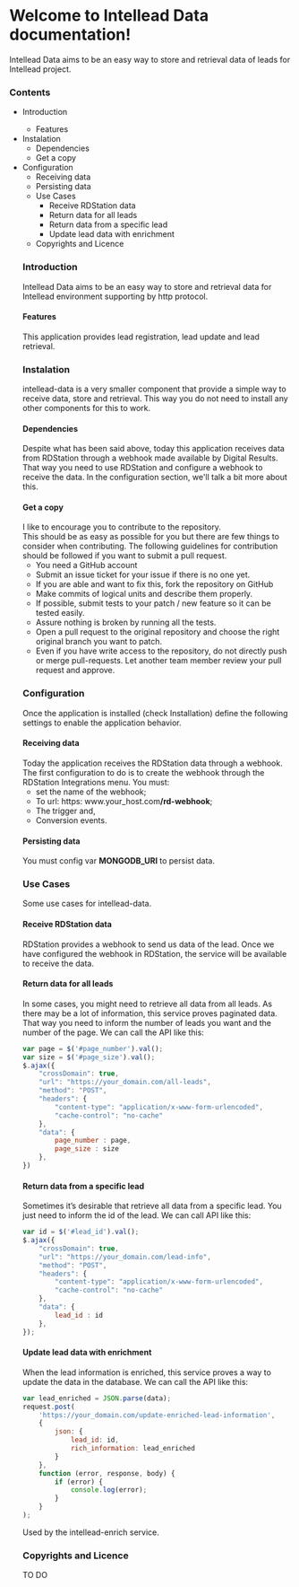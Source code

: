<h1>Welcome to Intellead Data documentation!</h1>
Intellead Data aims to be an easy way to store and retrieval data of leads for Intellead project.

<h3>Contents</h3>
<ul>
  <li>Introduction</li>
    <ul>
      <li>Features</li>
    </ul>
  <li>Instalation
    <ul>
      <li>Dependencies</li>
      <li>Get a copy</li>
    </ul>
  </li>
  <li>Configuration
  <ul>
    <li>Receiving data</li>
    <li>Persisting data</li>
  </li>
  <li>Use Cases
    <ul>
      <li>Receive RDStation data</li>
      <li>Return data for all leads</li>
      <li>Return data from a specific lead</li>
      <li>Update lead data with enrichment</li>
    </ul>
  </li>
  <li>Copyrights and Licence</li>
</ul>
<h3>Introduction</h3>
Intellead Data aims to be an easy way to store and retrieval data for Intellead environment supporting by http protocol.
<h4>Features</h4>
This application provides lead registration, lead update and lead retrieval.
<h3>Instalation</h3>
intellead-data is a very smaller component that provide a simple way to receive data, store and retrieval.
This way you do not need to install any other components for this to work.
<h4>Dependencies</h4>
Despite what has been said above, today this application receives data from RDStation through a webhook made available by Digital Results. That way you need to use RDStation and configure a webhook to receive the data.
In the configuration section, we'll talk a bit more about this.
<h4>Get a copy</h4>
I like to encourage you to contribute to the repository.<br>
This should be as easy as possible for you but there are few things to consider when contributing. The following guidelines for contribution should be followed if you want to submit a pull request.
<ul>
  <li>You need a GitHub account</li>
  <li>Submit an issue ticket for your issue if there is no one yet.</li>
  <li>If you are able and want to fix this, fork the repository on GitHub</li>
  <li>Make commits of logical units and describe them properly.</li>
  <li>If possible, submit tests to your patch / new feature so it can be tested easily.</li>
  <li>Assure nothing is broken by running all the tests.</li>
  <li>Open a pull request to the original repository and choose the right original branch you want to patch.</li>
  <li>Even if you have write access to the repository, do not directly push or merge pull-requests. Let another team member review your pull request and approve.</li>
</ul>
<h3>Configuration</h3>
Once the application is installed (check Installation) define the following settings to enable the application behavior. 
<h4>Receiving data</h4>
Today the application receives the RDStation data through a webhook.
The first configuration to do is to create the webhook through the RDStation Integrations menu.
You must:
<ul>
  <li>set the name of the webhook;</li>
  <li>To url: https: www.your_host.com<b>/rd-webhook</b>;</li>
  <li>The trigger and,</li>
  <li>Conversion events.</li>
</ul>
<h4>Persisting data</h4>
You must config var <b>MONGODB_URI</b> to persist data.
<h3>Use Cases</h3>
Some use cases for intellead-data.
<h4>Receive RDStation data</h4>
RDStation provides a webhook to send us data of the lead.
Once we have configured the webhook in RDStation, the service will be available to receive the data.
<h4>Return data for all leads</h4>
In some cases, you might need to retrieve all data from all leads.
As there may be a lot of information, this service proves paginated data. That way you need to inform the number of leads you want and the number of the page.
We can call the API like this:

```javascript
var page = $('#page_number').val();
var size = $('#page_size').val();
$.ajax({
    "crossDomain": true,
    "url": "https://your_domain.com/all-leads",
    "method": "POST",
    "headers": {
        "content-type": "application/x-www-form-urlencoded",
        "cache-control": "no-cache"
    },
    "data": {
        page_number : page,
        page_size : size
    },
})
```

<h4>Return data from a specific lead</h4>
Sometimes it’s desirable that retrieve all data from a specific lead.
You just need to inform the id of the lead.
We can call API like this:

```javascript
var id = $('#lead_id').val();
$.ajax({
    "crossDomain": true,
    "url": "https://your_domain.com/lead-info",
    "method": "POST",
    "headers": {
        "content-type": "application/x-www-form-urlencoded",
        "cache-control": "no-cache"
    },
    "data": {
        lead_id : id
    },
});

```

<h4>Update lead data with enrichment</h4>
When the lead information is enriched, this service proves a way to update the data in the database.
We can call the API like this:

```javascript
var lead_enriched = JSON.parse(data);
request.post(
    'https://your_domain.com/update-enriched-lead-information',
    { 
        json: { 
            lead_id: id, 
            rich_information: lead_enriched 
        } 
    },
    function (error, response, body) {
        if (error) {
            console.log(error);
        }
    }
);
```

Used by the intellead-enrich service.
<h3>Copyrights and Licence</h3>
TO DO
